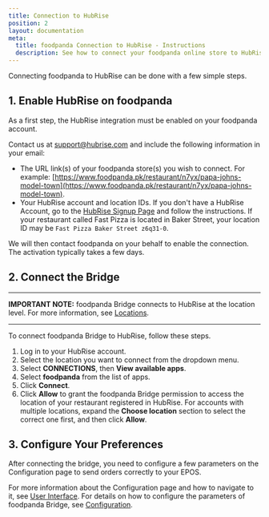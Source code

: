 ```yaml
---
title: Connection to HubRise
position: 2
layout: documentation
meta:
  title: foodpanda Connection to HubRise - Instructions
  description: See how to connect your foodpanda online store to HubRise. Connection is simple. Send the link of your foodpanda page to HubRise and follow a few steps to connect.
---
```


Connecting foodpanda to HubRise can be done with a few simple steps.

## 1. Enable HubRise on foodpanda

As a first step, the HubRise integration must be enabled on your foodpanda account.

Contact us at [support@hubrise.com](mailto:support@hubrise.com) and include the following information in your email:

- The URL link(s) of your foodpanda store(s) you wish to connect. For example: [https://www.foodpanda.pk/restaurant/n7yx/papa-johns-model-town](https://www.foodpanda.pk/restaurant/n7yx/papa-johns-model-town).
- Your HubRise account and location IDs. If you don't have a HubRise Account, go to the [HubRise Signup Page](https://manager.hubrise.com/signup) and follow the instructions. If your restaurant called Fast Pizza is located in Baker Street, your location ID may be `Fast Pizza Baker Street z6q31-0`.

We will then contact foodpanda on your behalf to enable the connection.
The activation typically takes a few days.

## 2. Connect the Bridge

---

**IMPORTANT NOTE:** foodpanda Bridge connects to HubRise at the location level. For more information, see [Locations](/docs/locations/).

---

To connect foodpanda Bridge to HubRise, follow these steps.

1. Log in to your HubRise account.
1. Select the location you want to connect from the dropdown menu.
1. Select **CONNECTIONS**, then **View available apps**.
1. Select **foodpanda** from the list of apps.
1. Click **Connect**.
1. Click **Allow** to grant the foodpanda Bridge permission to access the location of your restaurant registered in HubRise. For accounts with multiple locations, expand the **Choose location** section to select the correct one first, and then click **Allow**.

## 3. Configure Your Preferences

After connecting the bridge, you need to configure a few parameters on the Configuration page to send orders correctly to your EPOS.

For more information about the Configuration page and how to navigate to it, see [User Interface](/apps/foodpanda/user-interface/#configuration-page). For details on how to configure the parameters of foodpanda Bridge, see [Configuration](/apps/foodpanda/configuration).

